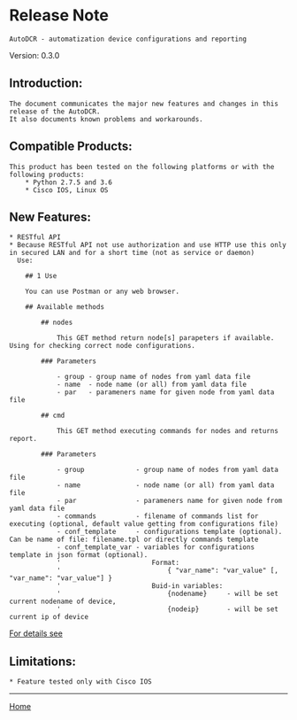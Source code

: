 # Release Note

	AutoDCR - automatization device configurations and reporting

Version: 0.3.0

## Introduction:

	The document communicates the major new features and changes in this release of the AutoDCR. 
	It also documents known problems and workarounds.

## Compatible Products:

	This product has been tested on the following platforms or with the following products:
		* Python 2.7.5 and 3.6
		* Cisco IOS, Linux OS

## New Features:

	* RESTful API
	* Because RESTful API not use authorization and use HTTP use this only in secured LAN and for a short time (not as service or daemon)  
	  Use:
	  
		## 1 Use

		You can use Postman or any web browser.	
	
		## Available methods

			## nodes

				This GET method return node[s] parapeters if available. Using for checking correct node configurations.

			### Parameters

				- group	- group name of nodes from yaml data file
				- name	- node name (or all) from yaml data file
				- par	- parameners name for given node from yaml data file

			## cmd

				This GET method executing commands for nodes and returns report.

			### Parameters

				- group				- group name of nodes from yaml data file
				- name				- node name (or all) from yaml data file
				- par				- parameners name for given node from yaml data file
				- commands			- filename of commands list for executing (optional, default value getting from configurations file)
				- conf_template		- configurations template (optional). Can be name of file: filename.tpl or directly commands template
				- conf_template_var - variables for configurations template in json format (optional).
				'						Format:
				'							{ "var_name": "var_value" [, "var_name": "var_value"] }
				'						Buid-in variables:
				'							{nodename}     - will be set current nodename of device,
				'							{nodeip}       - will be set current ip of device

[For details see](../docs/rest_api.md)
	
## Limitations:
	
	* Feature tested only with Cisco IOS
	
----

[Home](../README.md)